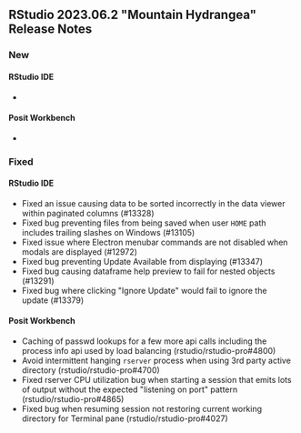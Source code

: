 
## RStudio 2023.06.2 "Mountain Hydrangea" Release Notes

### New

#### RStudio IDE
- 

#### Posit Workbench
- 

### Fixed

#### RStudio IDE
- Fixed an issue causing data to be sorted incorrectly in the data viewer within paginated columns (#13328)
- Fixed bug preventing files from being saved when user `HOME` path includes trailing slashes on Windows (#13105)
- Fixed issue where Electron menubar commands are not disabled when modals are displayed (#12972)
- Fixed bug preventing Update Available from displaying (#13347)
- Fixed bug causing dataframe help preview to fail for nested objects (#13291)
- Fixed bug where clicking "Ignore Update" would fail to ignore the update (#13379)

#### Posit Workbench
- Caching of passwd lookups for a few more api calls including the process info api used by load balancing (rstudio/rstudio-pro#4800)
- Avoid intermittent hanging `rserver` process when using 3rd party active directory (rstudio/rstudio-pro#4700)
- Fixed rserver CPU utilization bug when starting a session that emits lots of output without the expected "listening on port" pattern (rstudio/rstudio-pro#4865)
- Fixed bug when resuming session not restoring current working directory for Terminal pane (rstudio/rstudio-pro#4027)

